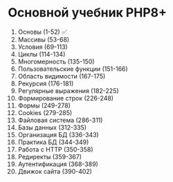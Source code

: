 # Основной учебник PHP8+

1. Основы (1-52) ✅
2. Массивы (53-68)
3. Условия (69-113)
4. Циклы (114-134)
5. Многомерность (135-150)
6. Пользовательские функции (151-166)
7. Область видимости (167-175)
8. Рекурсия (176-181)
9. Регулярные выражения (182-225)
10. Формирование строк (226-248)
11. Формы (249-278)
12. Cookies (279-285)
13. Файловая система (286-311)
14. Базы данных (312-335)
15. Организация БД (336-343)
16. Практика БД (344-349)
17. Работа с HTTP (350-358)
18. Редиректы (359-367)
19. Аутентификация (368-389)
20. Движок сайта (390-402)
